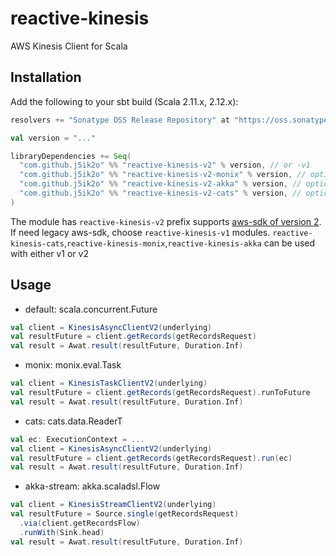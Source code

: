 # reactive-kinesis

AWS Kinesis Client for Scala

## Installation

Add the following to your sbt build (Scala 2.11.x, 2.12.x):

```scala
resolvers += "Sonatype OSS Release Repository" at "https://oss.sonatype.org/content/repositories/releases/"

val version = "..."

libraryDependencies += Seq(
  "com.github.j5ik2o" %% "reactive-kinesis-v2" % version, // or -v1
  "com.github.j5ik2o" %% "reactive-kinesis-v2-monix" % version, // optional
  "com.github.j5ik2o" %% "reactive-kinesis-v2-akka" % version, // optional
  "com.github.j5ik2o" %% "reactive-kinesis-v2-cats" % version, // optional
)
```

The module has `reactive-kinesis-v2` prefix supports [aws-sdk of version 2](https://github.com/aws/aws-sdk-java-v2).
If need legacy aws-sdk, choose `reactive-kinesis-v1` modules. `reactive-kinesis-cats`,`reactive-kinesis-monix`,`reactive-kinesis-akka` can be used with either v1 or v2

## Usage

- default: scala.concurrent.Future

```scala
val client = KinesisAsyncClientV2(underlying)
val resultFuture = client.getRecords(getRecordsRequest)
val result = Awat.result(resultFuture, Duration.Inf)
```

- monix: monix.eval.Task

```scala
val client = KinesisTaskClientV2(underlying)
val resultFuture = client.getRecords(getRecordsRequest).runToFuture
val result = Awat.result(resultFuture, Duration.Inf)
```

- cats: cats.data.ReaderT

```scala
val ec: ExecutionContext = ...
val client = KinesisAsyncClientV2(underlying)
val resultFuture = client.getRecords(getRecordsRequest).run(ec)
val result = Awat.result(resultFuture, Duration.Inf)
```

- akka-stream: akka.scaladsl.Flow

```scala
val client = KinesisStreamClientV2(underlying)
val resultFuture = Source.single(getRecordsRequest)
  .via(client.getRecordsFlow)
  .runWith(Sink.head)
val result = Awat.result(resultFuture, Duration.Inf)
```

